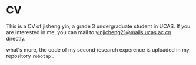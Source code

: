 # CV
This is a CV of jisheng yin,  a grade 3 undergraduate student in UCAS. 
If you are interested in me, you can mail to yinjicheng21@mails.ucas.ac.cn directly.

what's more, the code of my second research experence is uploaded in my repository `robotap` .
